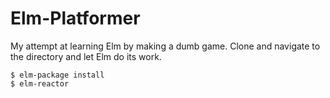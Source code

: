 # Elm-Platformer
My attempt at learning Elm by making a dumb game.
Clone and navigate to the directory and let Elm do its work.
```
$ elm-package install
$ elm-reactor
```
